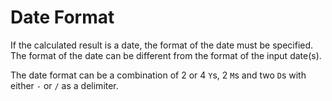 # Date Format

If the calculated result is a date, the format of the date must be
specified. The format of the date can be different from the format of
the input date(s).

The date format can be a combination of 2 or 4 `Y`s, 2 `M`s and two `D`s with
either `-` or `/` as a delimiter.
